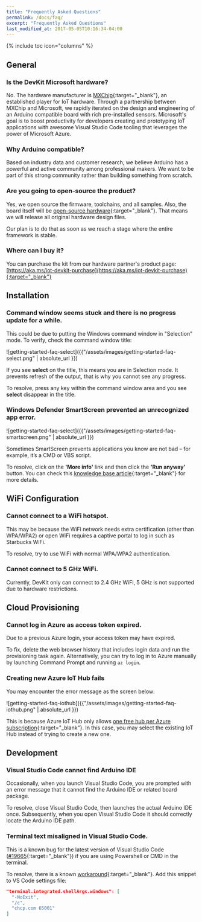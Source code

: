 ```yaml
---
title: "Frequently Asked Questions"
permalink: /docs/faq/
excerpt: "Frequently Asked Questions"
last_modified_at: 2017-05-05T10:16:34-04:00
---
```


{% include toc icon="columns" %}

## General

### Is the DevKit Microsoft hardware?

No. The hardware manufacturer is [MXChip](http://www.mxchip.com){:target="_blank"}, an established player for IoT hardware. Through a partnership between MXChip and Microsoft, we rapidly iterated on the design and engineering of an Arduino compatible board with rich pre-installed sensors. Microsoft's goal is to boost productivity for developers creating and prototyping IoT applications with awesome Visual Studio Code tooling that leverages the power of Microsoft Azure.

### Why Arduino compatible?

Based on industry data and customer research, we believe Arduino has a powerful and active community among professional makers. We want to be part of this strong community rather than building something from scratch.

### Are you going to open-source the product?

Yes, we open source the firmware, toolchains, and all samples. Also, the board itself will be [open-source hardware](https://www.arduino.cc/en/Main/FAQ#toc3){:target="_blank"}. That means we will release all original hardware design files.

Our plan is to do that as soon as we reach a stage where the entire framework is stable.

### Where can I buy it?

You can purchase the kit from our hardware partner's product page: [https://aka.ms/iot-devkit-purchase](https://aka.ms/iot-devkit-purchase){:target="_blank"}

## Installation

### Command window seems stuck and there is no progress update for a while.

This could be due to putting the Windows command window in "Selection" mode. To verify, check the command window title:

![getting-started-faq-select]({{"/assets/images/getting-started-faq-select.png" | absolute_url }})

If you see **select** on the title, this means you are in Selection mode. It prevents refresh of the output, that is why you cannot see any progress.

To resolve, press any key within the command window area and you see **select** disappear in the title.

### Windows Defender SmartScreen prevented an unrecognized app error.

![getting-started-faq-select]({{"/assets/images/getting-started-faq-smartscreen.png" | absolute_url }})

Sometimes SmartScreen prevents applications you know are not bad – for example, it’s a CMD or VBS script.

To resolve, click on the **'More info'** link and then click the **'Run anyway'** button. You can check this [knowledge base article](https://www.itsupportguides.com/knowledge-base/windows-10/windows-defender-smartscreen-prevented-an-unrecognized-app-error/){:target="_blank"} for more details.

## WiFi Configuration

### Cannot connect to a WiFi hotspot.

This may be because the WiFi network needs extra certification (other than WPA/WPA2) or open WiFi requires a captive portal to log in such as Starbucks WiFi.

To resolve, try to use WiFi with normal WPA/WPA2 authentication.

### Cannot connect to 5 GHz WiFi.

Currently, DevKit only can connect to 2.4 GHz WiFi, 5 GHz is not supported due to hardware restrictions.

## Cloud Provisioning

### Cannot log in Azure as access token expired.

Due to a previous Azure login, your access token may have expired. 

To fix, delete the web browser history that includes login data and run the provisioning task again. Alternatively, you can try to log in to Azure manually by launching Command Prompt and running `az login`.

### Creating new Azure IoT Hub fails

You may encounter the error message as the screen below:

![getting-started-faq-iothub]({{"/assets/images/getting-started-faq-iothub.png" | absolute_url }})

This is because Azure IoT Hub only allows [one free hub per Azure subscription](https://docs.microsoft.com/en-us/azure/iot-hub/iot-hub-create-through-portal){:target="_blank"}. In this case, you may select the existing IoT Hub instead of trying to create a new one.

## Development

### Visual Studio Code cannot find Arduino IDE

Occasionally, when you launch Visual Studio Code, you are prompted with an error message that it cannot find the Arduino IDE or related board package.

To resolve, close Visual Studio Code, then launches the actual Arduino IDE once. Subsequently, when you open Visual Studio Code it should correctly locate the Arduino IDE path.

### Terminal text misaligned in Visual Studio Code.

This is a known bug for the latest version of Visual Studio Code ([#19665](https://github.com/Microsoft/vscode/issues/19665){:target="_blank"}) if you are using Powershell or CMD in the terminal.

To resolve, there is a known [workaround](https://github.com/Microsoft/vscode/issues/19665#issuecomment-294536524){:target="_blank"}. Add this snippet to VS Code settings file:

```json
"terminal.integrated.shellArgs.windows": [
  "-NoExit",
  "/c",
  "chcp.com 65001"
]
```

